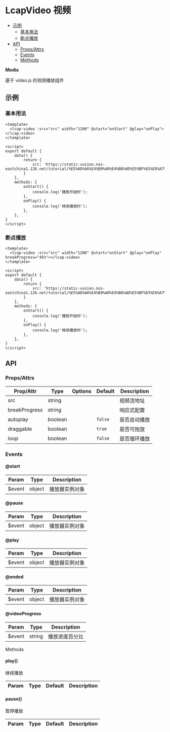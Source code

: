 <!-- 该 README.md 根据 api.yaml 和 docs/*.md 自动生成，为了方便在 GitHub 和 NPM 上查阅。如需修改，请查看源文件 -->

# LcapVideo 视频

- [示例](#示例)
    - [基本用法](#基本用法)
    - [断点播放](#断点播放)
- [API]()
    - [Props/Attrs](#propsattrs)
    - [Events](#events)
    - [Methods](#methods)

**Media**

基于 video.js 的视频播放组件

## 示例
### 基本用法

``` vue
<template>
  <lcap-video :src="src" width="1200" @start="onStart" @play="onPlay"></lcap-video>
</template>

<script>
export default {
    data() {
        return {
            src: 'https://static-vusion.nos-eastchina1.126.net/tutorial/%E5%AD%A6%E4%B9%A0%E4%B8%AD%E5%BF%83%E8%A7%86%E9%A2%91/%E4%B8%93%E9%A2%98%E8%AF%BE%E7%A8%8B/%E4%B8%93%E9%A2%98%E8%AF%BE%E7%A8%8B%EF%BC%9AAPI%E7%AE%A1%E7%90%86%E6%A8%A1%E5%9D%97.mp4',
        }
    },
    methods: {
        onStart() {
            console.log('播放开始时');
        },
        onPlay() {
            console.log('继续播放时');
        },
    },
}
</script>
```
### 断点播放

```vue
<template>
  <lcap-video :src="src" width="1200" @start="onStart" @play="onPlay" breakProgress="45%"></lcap-video>
</template>

<script>
export default {
    data() {
        return {
            src: 'https://static-vusion.nos-eastchina1.126.net/tutorial/%E5%AD%A6%E4%B9%A0%E4%B8%AD%E5%BF%83%E8%A7%86%E9%A2%91/%E4%B8%93%E9%A2%98%E8%AF%BE%E7%A8%8B/%E4%B8%93%E9%A2%98%E8%AF%BE%E7%A8%8B%EF%BC%9AAPI%E7%AE%A1%E7%90%86%E6%A8%A1%E5%9D%97.mp4',
        }
    },
    methods: {
        onStart() {
            console.log('播放开始时');
        },
        onPlay() {
            console.log('继续播放时');
        },
    },
}
</script>
```

## API
### Props/Attrs

| Prop/Attr | Type | Options | Default | Description |
| --------- | ---- | ------- | ------- | ----------- |
| src | string |  |  | 视频流地址 |
| breakProgress | string |  |  | 响应式配置 |
| autoplay | boolean |  | `false` | 是否自动播放 |
| draggable | boolean |  | `true` | 是否可拖放 |
| loop | boolean |  | `false` | 是否循环播放 |

### Events

#### @start



| Param | Type | Description |
| ----- | ---- | ----------- |
| $event | object | 播放器实例对象 |

#### @pause



| Param | Type | Description |
| ----- | ---- | ----------- |
| $event | object | 播放器实例对象 |

#### @play



| Param | Type | Description |
| ----- | ---- | ----------- |
| $event | object | 播放器实例对象 |

#### @ended



| Param | Type | Description |
| ----- | ---- | ----------- |
| $event | object | 播放器实例对象 |

#### @videoProgress



| Param | Type | Description |
| ----- | ---- | ----------- |
| $event | string | 播放进度百分比 |

Methods

#### play()

继续播放

| Param | Type | Default | Description |
| ----- | ---- | ------- | ----------- |

#### pause()

暂停播放

| Param | Type | Default | Description |
| ----- | ---- | ------- | ----------- |

